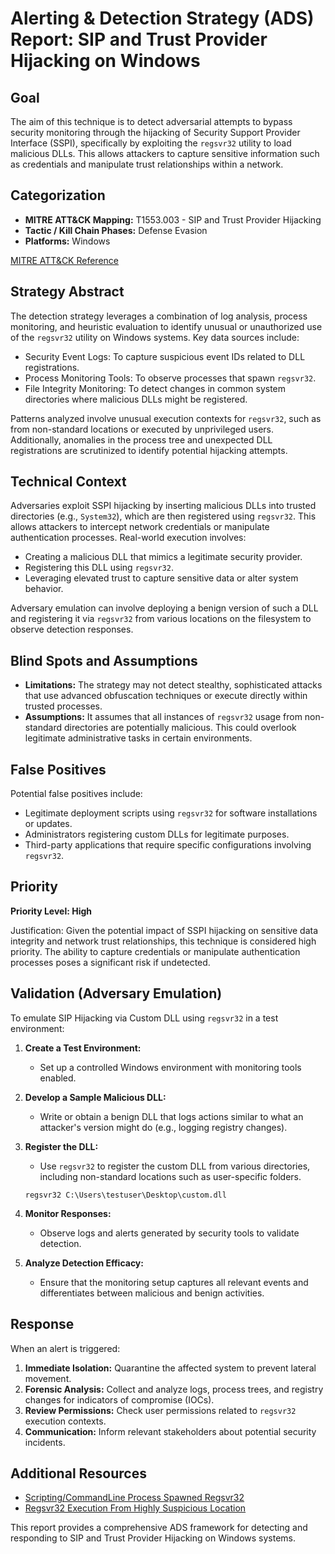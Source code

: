 # Alerting & Detection Strategy (ADS) Report: SIP and Trust Provider Hijacking on Windows

## Goal
The aim of this technique is to detect adversarial attempts to bypass security monitoring through the hijacking of Security Support Provider Interface (SSPI), specifically by exploiting the `regsvr32` utility to load malicious DLLs. This allows attackers to capture sensitive information such as credentials and manipulate trust relationships within a network.

## Categorization
- **MITRE ATT&CK Mapping:** T1553.003 - SIP and Trust Provider Hijacking
- **Tactic / Kill Chain Phases:** Defense Evasion
- **Platforms:** Windows

[MITRE ATT&CK Reference](https://attack.mitre.org/techniques/T1553/003)

## Strategy Abstract
The detection strategy leverages a combination of log analysis, process monitoring, and heuristic evaluation to identify unusual or unauthorized use of the `regsvr32` utility on Windows systems. Key data sources include:
- Security Event Logs: To capture suspicious event IDs related to DLL registrations.
- Process Monitoring Tools: To observe processes that spawn `regsvr32`.
- File Integrity Monitoring: To detect changes in common system directories where malicious DLLs might be registered.

Patterns analyzed involve unusual execution contexts for `regsvr32`, such as from non-standard locations or executed by unprivileged users. Additionally, anomalies in the process tree and unexpected DLL registrations are scrutinized to identify potential hijacking attempts.

## Technical Context
Adversaries exploit SSPI hijacking by inserting malicious DLLs into trusted directories (e.g., `System32`), which are then registered using `regsvr32`. This allows attackers to intercept network credentials or manipulate authentication processes. Real-world execution involves:
- Creating a malicious DLL that mimics a legitimate security provider.
- Registering this DLL using `regsvr32`.
- Leveraging elevated trust to capture sensitive data or alter system behavior.

Adversary emulation can involve deploying a benign version of such a DLL and registering it via `regsvr32` from various locations on the filesystem to observe detection responses.

## Blind Spots and Assumptions
- **Limitations:** The strategy may not detect stealthy, sophisticated attacks that use advanced obfuscation techniques or execute directly within trusted processes.
- **Assumptions:** It assumes that all instances of `regsvr32` usage from non-standard directories are potentially malicious. This could overlook legitimate administrative tasks in certain environments.

## False Positives
Potential false positives include:
- Legitimate deployment scripts using `regsvr32` for software installations or updates.
- Administrators registering custom DLLs for legitimate purposes.
- Third-party applications that require specific configurations involving `regsvr32`.

## Priority
**Priority Level: High**

Justification: Given the potential impact of SSPI hijacking on sensitive data integrity and network trust relationships, this technique is considered high priority. The ability to capture credentials or manipulate authentication processes poses a significant risk if undetected.

## Validation (Adversary Emulation)
To emulate SIP Hijacking via Custom DLL using `regsvr32` in a test environment:

1. **Create a Test Environment:**
   - Set up a controlled Windows environment with monitoring tools enabled.

2. **Develop a Sample Malicious DLL:**
   - Write or obtain a benign DLL that logs actions similar to what an attacker's version might do (e.g., logging registry changes).

3. **Register the DLL:**
   - Use `regsvr32` to register the custom DLL from various directories, including non-standard locations such as user-specific folders.
   ```shell
   regsvr32 C:\Users\testuser\Desktop\custom.dll
   ```

4. **Monitor Responses:**
   - Observe logs and alerts generated by security tools to validate detection.

5. **Analyze Detection Efficacy:**
   - Ensure that the monitoring setup captures all relevant events and differentiates between malicious and benign activities.

## Response
When an alert is triggered:
1. **Immediate Isolation:** Quarantine the affected system to prevent lateral movement.
2. **Forensic Analysis:** Collect and analyze logs, process trees, and registry changes for indicators of compromise (IOCs).
3. **Review Permissions:** Check user permissions related to `regsvr32` execution contexts.
4. **Communication:** Inform relevant stakeholders about potential security incidents.

## Additional Resources
- [Scripting/CommandLine Process Spawned Regsvr32](https://docs.microsoft.com/en-us/windows/win32/shell/regsvr32)
- [Regsvr32 Execution From Highly Suspicious Location](https://www.crowdstrike.com/blog/hunting-for-llms-regsvr32-execution-using-sysmon/)

This report provides a comprehensive ADS framework for detecting and responding to SIP and Trust Provider Hijacking on Windows systems.